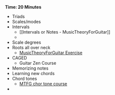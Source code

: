 **Time: 20 Minutes**
- Triads
- Scales/modes
- Intervals
	- [[Intervals or Notes - MusicTheoryForGuitar]]
	- 
- Scale degrees
- Roots all over neck
	- [MusicTheoryForGuitar Exercise](https://www.youtube.com/watch?v=PJddQ6Q0UDo&t=547s)
- CAGED
	- Guitar Zen Course
- Memorizing notes
- Learning new chords
- Chord tones
	- [MTFG chor tone course](https://www.musictheoryforguitar.com/myaccount)
- 